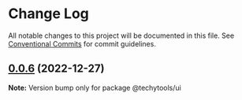# Change Log

All notable changes to this project will be documented in this file.
See [Conventional Commits](https://conventionalcommits.org) for commit guidelines.

## [0.0.6](https://github.com/techytools/ui/compare/v0.0.4...v0.0.6) (2022-12-27)

**Note:** Version bump only for package @techytools/ui
